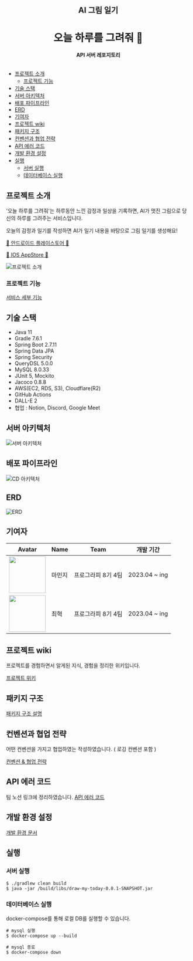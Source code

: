 <div align="center">
  <br>
  <h2> AI 그림 일기 </h2>
  <h1> 오늘 하루를 그려줘 🎨 </h1>
  <strong>API 서버 레포지토리</strong>
</div>
<br>

- [프로젝트 소개](#프로젝트-소개)
    * [프로젝트 기능](#프로젝트-기능)
- [기술 스택](#기술-스택)
- [서버 아키텍처](#서버-아키텍처)
- [배포 파이프라인](#배포-파이프라인)
- [ERD](#erd)
- [기여자](#기여자)
- [프로젝트 wiki](#프로젝트-wiki)
- [패키지 구조](#패키지-구조)
- [컨벤션과 협업 전략](#컨벤션과-협업-전략)
- [API 에러 코드](#api-에러-코드)
- [개발 환경 설정](#개발-환경-설정)
- [실행](#실행)
    * [서버 실행](#서버-실행)
    * [데이터베이스 실행](#데이터베이스-실행)

## 프로젝트 소개

'오늘 하루를 그려줘'는 하루동안 느낀 감정과 일상을 기록하면, AI가 멋진 그림으로 당신의 하루를 그려주는 서비스입니다.

오늘의 감정과 일기를 작성하면 AI가 일기 내용을 바탕으로 그림 일기를 생성해요!

[🤖 안드로이드 플레이스토어 🤖](https://play.google.com/store/apps/details?id=kr.co.devstory.draw_my_today)

[🍎 IOS AppStore 🍎](https://apps.apple.com/kr/app/%EC%98%A4%EB%8A%98-%ED%95%98%EB%A3%A8%EB%A5%BC-%EA%B7%B8%EB%A0%A4%EC%A4%98-ai-%EA%B7%B8%EB%A6%BC%EC%9D%BC%EA%B8%B0/id6447301941)

![프로젝트 소개](https://github.com/tipi-tapi/ai-paint-today-BE/assets/42285463/d5b03ee7-4682-4700-b8eb-243c20e9ee07)

### 프로젝트 기능

[서비스 세부 기능](/docs/service_detail.md)

## 기술 스택

- Java 11
- Gradle 7.6.1
- Spring Boot 2.7.11
- Spring Data JPA
- Spring Security
- QueryDSL 5.0.0
- MySQL 8.0.33
- JUnit 5, Mockito
- Jacoco 0.8.8
- AWS(EC2, RDS, S3), Cloudflare(R2)
- GitHub Actions
- DALL-E 2
- 협업 : Notion, Discord, Google Meet

## 서버 아키텍처

![서버 아키텍처](https://github.com/tipi-tapi/ai-paint-today-BE/assets/42285463/e10fc250-3a0b-4c94-9e8b-22f9cf4db2ed)

## 배포 파이프라인

![CD 아키텍처](https://github.com/tipi-tapi/ai-paint-today-BE/assets/42285463/040e09ce-a317-409b-9098-d8e092d6263b)

## ERD

![ERD](https://github.com/tipi-tapi/ai-paint-today-BE/assets/42285463/69af9d53-677a-4efb-bd8c-5742484401e3)

## 기여자

| Avatar                                                                                         | Name | Team        | 개발 기간         |
| ---------------------------------------------------------------------------------------------- |------|-------------|---------------|
| <img src="https://avatars.githubusercontent.com/u/42285463?v=4" width="100px" height="100px"/> | 마민지  | 프로그라피 8기 4팀 | 2023.04 ~ ing |
| <img src="https://github-production-user-asset-6210df.s3.amazonaws.com/42285463/262602249-7bf7dad5-6a54-4985-9b24-3a58d68dd3be.png" width="100px" height="100px"/> | 최혁   | 프로그라피 8기 4팀 | 2023.04 ~ ing |

## 프로젝트 wiki

프로젝트를 경험하면서 알게된 지식, 경험을 정리한 위키입니다.

[프로젝트 위키](/docs/dev_wiki.md)

## 패키지 구조

[패키지 구조 설명](/docs/package_structure.md)

## 컨벤션과 협업 전략

어떤 컨벤션을 가지고 협업하였는 작성하였습니다. ( 로깅 컨벤션 포함 )

[컨벤션 & 협업 전략](docs/convention.md)

## API 에러 코드

팀 노션 링크에 정리하였습니다.
[API 에러 코드](https://knowing-jester-927.notion.site/API-0ebd3f6402954bc6bcc4f75141887d14?pvs=4)

## 개발 환경 설정

[개발 환경 문서](/docs/dev_setting.md)

## 실행

### 서버 실행

```shell
$ ./gradlew clean build
$ java -jar /build/libs/draw-my-today-0.0.1-SNAPSHOT.jar
```

### 데이터베이스 실행

docker-compose를 통해 로컬 DB를 실행할 수 있습니다.

```shell
# mysql 실행
$ docker-compose up --build
```

```shell
# mysql 종료
$ docker-compose down
```